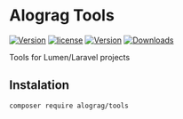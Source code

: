 # Alograg Tools

[![Version](https://img.shields.io/badge/version-v0.3.0-blue.svg)](https://github.com/alograg/tools) [![license](https://img.shields.io/github/license/alograg/tools.svg)](https://github.com/alograg/tools/blob/master/LICENSE) [![Version](http://img.shields.io/packagist/v/alograg/tools.svg)](https://packagist.org/packages/alograg/tools) [![Downloads](http://img.shields.io/packagist/dm/alograg/tools.svg)](https://packagist.org/packages/alograg/tools)

Tools for Lumen/Laravel projects

## Instalation

```SH
composer require alograg/tools 
```
